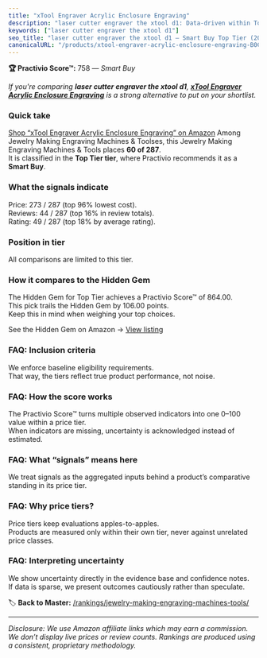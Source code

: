 ```yaml
---
title: "xTool Engraver Acrylic Enclosure Engraving"
description: "laser cutter engraver the xtool d1: Data-driven within Top Tier ranking using the Practivio Score™. Positioned by quality, value, demand, findability, momentum."
keywords: ["laser cutter engraver the xtool d1"]
seo_title: "laser cutter engraver the xtool d1 — Smart Buy Top Tier (2025)"
canonicalURL: "/products/xtool-engraver-acrylic-enclosure-engraving-B0CQY5ZQ1S/"
---
```


**🏆 Practivio Score™:** 758 — _Smart Buy_


*If you're comparing **laser cutter engraver the xtool d1**, **[xTool Engraver Acrylic Enclosure Engraving](https://www.amazon.com/dp/B0CQY5ZQ1S?tag=practivio-20)** is a strong alternative to put on your shortlist.*
### Quick take
[Shop “xTool Engraver Acrylic Enclosure Engraving” on Amazon](https://www.amazon.com/dp/B0CQY5ZQ1S?tag=practivio-20)
Among Jewelry Making Engraving Machines & Toolses, this Jewelry Making Engraving Machines & Tools places **60 of 287**.  
It is classified in the **Top Tier tier**, where Practivio recommends it as a **Smart Buy**.

### What the signals indicate
Price: 273 / 287 (top 96% lowest cost).  
Reviews: 44 / 287 (top 16% in review totals).  
Rating: 49 / 287 (top 18% by average rating).  

### Position in tier
All comparisons are limited to this tier.

### How it compares to the Hidden Gem
The Hidden Gem for Top Tier achieves a Practivio Score™ of 864.00.  
This pick trails the Hidden Gem by 106.00 points.  
Keep this in mind when weighing your top choices.  

See the Hidden Gem on Amazon → [View listing](https://www.amazon.com/dp/B0DDXQYH36?tag=practivio-20)

### FAQ: Inclusion criteria
We enforce baseline eligibility requirements.  
That way, the tiers reflect true product performance, not noise.

### FAQ: How the score works
The Practivio Score™ turns multiple observed indicators into one 0–100 value within a price tier.  
When indicators are missing, uncertainty is acknowledged instead of estimated.

### FAQ: What “signals” means here
We treat signals as the aggregated inputs behind a product’s comparative standing in its price tier.

### FAQ: Why price tiers?
Price tiers keep evaluations apples-to-apples.  
Products are measured only within their own tier, never against unrelated price classes.

### FAQ: Interpreting uncertainty
We show uncertainty directly in the evidence base and confidence notes.  
If data is sparse, we present outcomes cautiously rather than speculate.


🏷️ **Back to Master:** [/rankings/jewelry-making-engraving-machines-tools/](/rankings/jewelry-making-engraving-machines-tools/)

---
_Disclosure: We use Amazon affiliate links which may earn a commission. We don’t display live prices or review counts. Rankings are produced using a consistent, proprietary methodology._
